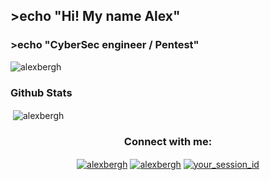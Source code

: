 ## >echo "Hi! My name Alex"
### >echo "CyberSec engineer / Pentest"

<p align="left"> <img src="https://komarev.com/ghpvc/?username=alexbergh&label=Profile%20views&color=0e75b6&style=flat" alt="alexbergh" /> </p>
<h3 align="left">Github Stats </h3>
<p>&nbsp;<img align="center" src="https://github-readme-stats-git-masterrstaa-rickstaa.vercel.app/api?username=alexbergh&show_icons=true&theme=dark" alt="alexbergh" /></p>
<h3 align="center">Connect with me:</h3>
<p align="center">
<a href="http://t.me/rikkberg" target="blank"><img align="center" src="https://img.shields.io/badge/Telegram-2CA5E0?style=for-the-badge&logo=telegram&logoColor=blue" alt="alexbergh" /></a>
<a href="mailto:alex_hellberg@protonmail.ch" target="blank"><img align="center" src="https://img.shields.io/badge/Email-8B89CC?style=for-the-badge&logo=protonmail&logoColor=white" alt="alexbergh" /></a>
<a href="https://github.com/alexbergh/alexbergh.github.io/blob/main/qr.svg" target="_blank"> 
    <img align="center" src="https://img.shields.io/badge/Session-2CA5E0?style=for-the-badge&logo=session&logoColor=green" alt="your_session_id" />
</a>

